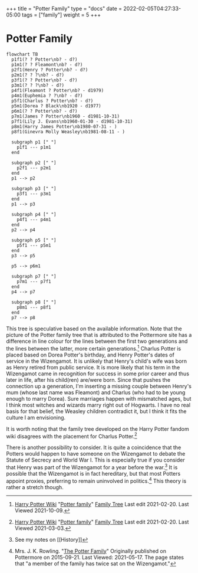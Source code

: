 +++
title = "Potter Family"
type = "docs"
date = 2022-02-05T04:27:33-05:00
tags = ["family"]
weight = 5
+++

# Potter Family

```mermaid
flowchart TB
  p1f1(? ? Potter\nb? - d?)
  p1m1(? ? Fleamont\nb? - d?)
  p2f1(Henry ? Potter\nb? - d?)
  p2m1(? ? ?\nb? - d?)
  p3f1(? ? Potter\nb? - d?)
  p3m1(? ? ?\nb? - d?)
  p4f1(Fleamont ? Potter\nb? - d1979)
  p4m1(Euphemia ? ?\nb? - d?)
  p5f1(Charlus ? Potter\nb? - d?)
  p5m1(Dorea ? Black\nb1920 - d1977)
  p6m1(? ? Potter\nb? - d?)
  p7m1(James ? Potter\nb1960 - d1981-10-31)
  p7f1(Lily J. Evans\nb1960-01-30 - d1981-10-31)
  p8m1(Harry James Potter\nb1980-07-31 - )
  p8f1(Ginevra Molly Weasley\nb1981-08-11 - )

  subgraph p1 [" "]
    p1f1 --- p1m1
  end

  subgraph p2 [" "]
    p2f1 --- p2m1
  end
  p1 --> p2
  
  subgraph p3 [" "]
    p3f1 --- p3m1
  end
  p1 --> p3

  subgraph p4 [" "]
    p4f1 --- p4m1
  end
  p2 --> p4

  subgraph p5 [" "]
    p5f1 --- p5m1
  end
  p3 --> p5

  p5 --> p6m1
 
  subgraph p7 [" "]
    p7m1 --- p7f1
  end
  p4 --> p7

  subgraph p8 [" "]
    p8m1 --- p8f1
  end
  p7 --> p8
```  

This tree is speculative based on the available information.  Note that the
picture of the Potter family tree that is attributed to the Pottermore site has
a difference in line colour for the lines between the first two generations and
the lines between the latter, more certain generations.[^211009-1]  Charlus
Potter is placed based on Dorea Potter's birthday, and Henry Potter's dates of
service in the Wizengamot.  It is unlikely that Henry's child's wife was born as
Henry retired from public service.  It is more likely that his term in the
Wizengamot came in recognition for success in some prior career and thus later
in life, after his child(ren) are/were born. Since that pushes the connection up
a generation, I'm inserting a missing couple between Henry's mum (whose last
name was Fleamont) and Charlus (who had to be young enough to marry Dorea).
Sure marriages happen with mismatched ages, but I think most witches and wizards
marry right out of Hogwarts.  I have no real basis for that belief, the Weasley
children contradict it, but I think it fits the culture I am envisioning.

It is worth noting that the family tree developed on the Harry Potter fandom
wiki disagrees with the placement for Charlus Potter.[^210303-1]

There is another possibility to consider.  It is quite a coincidence that the
Potters would happen to have someone on the Wizengamot to debate the Statute of
Secrecy and World War I.   This is especially true if you consider that Henry
was part of the Wizengamot for a year before the war.[^210517-12] It is possible
that the Wizengamot is in fact hereditary, but that most Potters appoint
proxies, preferring to remain uninvolved in politics.[^210517-13]  This theory
is rather a stretch though.

[^210517-13]: Mrs. J. K. Rowling.
    "[The Potter Family](https://www.wizardingworld.com/writing-by-jk-rowling/the-potter-family)"
    Originally published on Pottermore on 2015-09-21. Last Viewed: 2021-05-17.
    The page states that "a member of the family has twice sat on the
    Wizengamot."

[^210517-12]: See my notes on [[History]]

[^211009-1]: [Harry Potter Wiki](https://harrypotter.fandom.com/)
    "[Potter family](https://harrypotter.fandom.com/wiki/Potter_family)"
    [Family Tree](https://harrypotter.fandom.com/wiki/Potter_family#Family_tree)
    Last edit 2021-02-20.  Last Viewed 2021-10-09.

[^210303-1]: [Harry Potter Wiki](https://harrypotter.fandom.com/)
    "[Potter family](https://harrypotter.fandom.com/wiki/Potter_family)"
    [Family Tree](https://harrypotter.fandom.com/wiki/Potter_family#Family_tree)
    Last edit 2021-02-20.  Last Viewed 2021-03-03.


